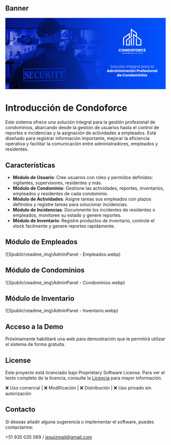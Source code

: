 ## Banner
![](public\images\banner.png)


# Introducción de Condoforce
Este sistema ofrece una solución integral para la gestión profesional de condominios, abarcando desde la gestión de usuarios hasta el control de reportes e incidencias y la asignación de actividades a empleados. Está diseñado para registrar información importante, mejorar la eficiencia operativa y facilitar la comunicación entre administradores, empleados y residentes.


## Características
- **Módulo de Usuario**: Cree usuarios con roles y permidos definidos: vigilantes, supervisores, residentes y más.
- **Módulo de Condominio**: Gestione las actividades, reportes, inventarios, empleados y residentes de cada condominio.
- **Módulo de Actividades**: Asigne tareas sus empleados con plazos definidos y registre tareas para solucionar incidencias.
- **Módulo de Incidencias**: Documnente los incidentes de residentes o empleados, monitoree su estado y genere reportes.
- **Módulo de Inventario**: Registre productos de inventario, controle el stock facilmente y genere reportes rapidamente.


## Módulo de Empleados
![](public\readme_img\AdminPanel - Empleados.webp)

## Módulo de Condominios
![](public\readme_img\AdminPanel - Condominios.webp)

## Módulo de Inventario
![](public\readme_img\AdminPanel - Inventario.webp)


## Acceso a la Demo
Próximamente habilitaré una web para demostración que le permitirá utilizar el sistema de forma gratuita.


## License
Este proyecto está licenciado bajo Proprietary Software License. Para ver el texto completo de la licencia, consulte la [Licencia](LICENSE.md) para mayor información.

❌ Uso comercial | ❌ Modificación | ❌ Distribución | ❌ Uso privado sin autorización


## Contacto
Si deseas añadir alguna sugerencia o implementar el software, puedes contactarme:

+51 935 035 069 / jesuizmail@gmail.com